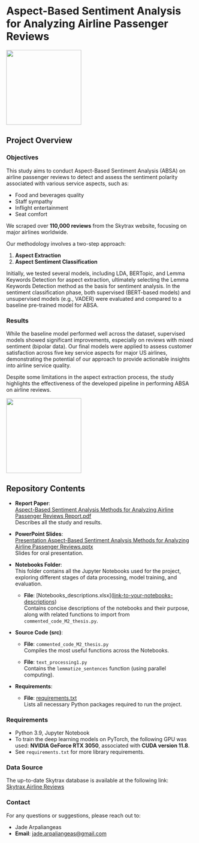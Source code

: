 # Aspect-Based Sentiment Analysis for Analyzing Airline Passenger Reviews

<img src="https://media.giphy.com/media/p8HvKv9rCWQ3k3Shzb/giphy.gif?cid=ecf05e474ffyw041n6ie0eccy21fys86hxb4wqdmibl03cq8&ep=v1_gifs_search&rid=giphy.gif&ct=g" width="200">

## Project Overview

### Objectives
This study aims to conduct Aspect-Based Sentiment Analysis (ABSA) on airline passenger reviews to detect and assess the sentiment polarity associated with various service aspects, such as:
- Food and beverages quality
- Staff sympathy
- Inflight entertainment
- Seat comfort

We scraped over **110,000 reviews** from the Skytrax website, focusing on major airlines worldwide.

Our methodology involves a two-step approach:
1. **Aspect Extraction**
2. **Aspect Sentiment Classification**

Initially, we tested several models, including LDA, BERTopic, and Lemma Keywords Detection for aspect extraction, ultimately selecting the Lemma Keywords Detection method as the basis for sentiment analysis. In the sentiment classification phase, both supervised (BERT-based models) and unsupervised models (e.g., VADER) were evaluated and compared to a baseline pre-trained model for ABSA.

### Results
While the baseline model performed well across the dataset, supervised models showed significant improvements, especially on reviews with mixed sentiment (bipolar data). Our final models were applied to assess customer satisfaction across five key service aspects for major US airlines, demonstrating the potential of our approach to provide actionable insights into airline service quality. 

Despite some limitations in the aspect extraction process, the study highlights the effectiveness of the developed pipeline in performing ABSA on airline reviews.

<img src="https://media.giphy.com/media/NqhohLDKCaixsl2Ygb/giphy.gif" width="200">

## Repository Contents

- **Report Paper**:  
  [Aspect-Based Sentiment Analysis Methods for Analyzing Airline Passenger Reviews Report.pdf](https://github.com/JadeArpaliangeas/Aspect-Based-SA-on-Airline-Passenger-Reviews/blob/dbb48cb7d18f5409c49707d8cf3306bcfd0fb7e6/Aspect-Based%20Sentiment%20Analysis%20Methods%20for%20Analyzing%20Airline%20Passenger%20Reviews%20Report.pdf)  
  Describes all the study and results.

- **PowerPoint Slides**:  
  [Presentation Aspect-Based Sentiment Analysis Methods for Analyzing Airline Passenger Reviews.pptx](https://github.com/JadeArpaliangeas/Aspect-Based-SA-on-Airline-Passenger-Reviews/blob/dbb48cb7d18f5409c49707d8cf3306bcfd0fb7e6/Presentation%20ABSA%20for%20Airline%20Passenger%20reviews.pptx)  
  Slides for oral presentation.

- **Notebooks Folder**:  
  This folder contains all the Jupyter Notebooks used for the project, exploring different stages of data processing, model training, and evaluation.
  - **File**: [Notebooks_descriptions.xlsx]([link-to-your-notebooks-descriptions](https://github.com/JadeArpaliangeas/Aspect-Based-SA-on-Airline-Passenger-Reviews/blob/dbb48cb7d18f5409c49707d8cf3306bcfd0fb7e6/Notebooks_descriptions.xlsx
))  
    Contains concise descriptions of the notebooks and their purpose, along with related functions to import from `commented_code_M2_thesis.py`.

- **Source Code (src)**:  
  - **File**: `commented_code_M2_thesis.py`  
    Compiles the most useful functions across the Notebooks.
  
  - **File**: `text_processing1.py`  
    Contains the `lemmatize_sentences` function (using parallel computing).
  
- **Requirements**:  
  - **File**: [requirements.txt](https://github.com/JadeArpaliangeas/Aspect-Based-SA-on-Airline-Passenger-Reviews/blob/dbb48cb7d18f5409c49707d8cf3306bcfd0fb7e6/requirements.txt)  
    Lists all necessary Python packages required to run the project.

### Requirements
- Python 3.9, Jupyter Notebook
- To train the deep learning models on PyTorch, the following GPU was used: **NVIDIA GeForce RTX 3050**, associated with **CUDA version 11.8**.
- See `requirements.txt` for more library requirements.

### Data Source
The up-to-date Skytrax database is available at the following link:  
[Skytrax Airline Reviews](https://www.airlinequality.com/review-pages/a-z-airline-reviews/)

### Contact
For any questions or suggestions, please reach out to:  
- Jade Arpaliangeas  
- **Email**: jade.arpaliangeas@gmail.com


